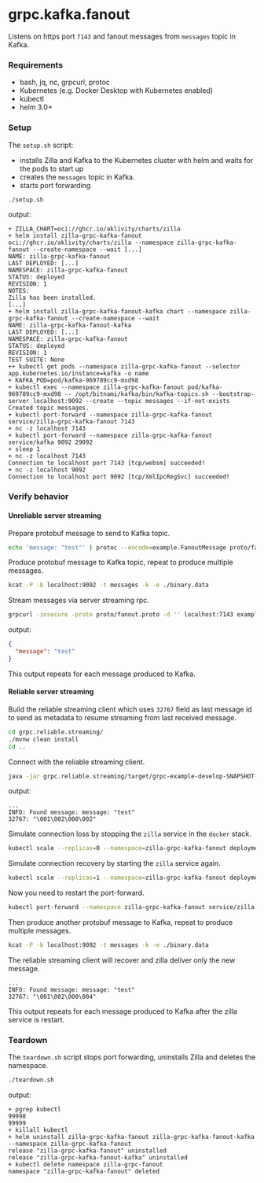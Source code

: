 # grpc.kafka.fanout

Listens on https port `7143` and fanout messages from `messages` topic in Kafka.

### Requirements

- bash, jq, nc, grpcurl, protoc
- Kubernetes (e.g. Docker Desktop with Kubernetes enabled)
- kubectl
- helm 3.0+

### Setup

The `setup.sh` script:

- installs Zilla and Kafka to the Kubernetes cluster with helm and waits for the pods to start up
- creates the `messages` topic in Kafka.
- starts port forwarding

```bash
./setup.sh
```

output:

```text
+ ZILLA_CHART=oci://ghcr.io/aklivity/charts/zilla
+ helm install zilla-grpc-kafka-fanout oci://ghcr.io/aklivity/charts/zilla --namespace zilla-grpc-kafka-fanout --create-namespace --wait [...]
NAME: zilla-grpc-kafka-fanout
LAST DEPLOYED: [...]
NAMESPACE: zilla-grpc-kafka-fanout
STATUS: deployed
REVISION: 1
NOTES:
Zilla has been installed.
[...]
+ helm install zilla-grpc-kafka-fanout-kafka chart --namespace zilla-grpc-kafka-fanout --create-namespace --wait
NAME: zilla-grpc-kafka-fanout-kafka
LAST DEPLOYED: [...]
NAMESPACE: zilla-grpc-kafka-fanout
STATUS: deployed
REVISION: 1
TEST SUITE: None
++ kubectl get pods --namespace zilla-grpc-kafka-fanout --selector app.kubernetes.io/instance=kafka -o name
+ KAFKA_POD=pod/kafka-969789cc9-mxd98
+ kubectl exec --namespace zilla-grpc-kafka-fanout pod/kafka-969789cc9-mxd98 -- /opt/bitnami/kafka/bin/kafka-topics.sh --bootstrap-server localhost:9092 --create --topic messages --if-not-exists
Created topic messages.
+ kubectl port-forward --namespace zilla-grpc-kafka-fanout service/zilla-grpc-kafka-fanout 7143
+ nc -z localhost 7143
+ kubectl port-forward --namespace zilla-grpc-kafka-fanout service/kafka 9092 29092
+ sleep 1
+ nc -z localhost 7143
Connection to localhost port 7143 [tcp/websm] succeeded!
+ nc -z localhost 9092
Connection to localhost port 9092 [tcp/XmlIpcRegSvc] succeeded!
```

### Verify behavior

#### Unreliable server streaming

Prepare protobuf message to send to Kafka topic.

```bash
echo 'message: "test"' | protoc --encode=example.FanoutMessage proto/fanout.proto > binary.data
```

Produce protobuf message to Kafka topic, repeat to produce multiple messages.

```bash
kcat -P -b localhost:9092 -t messages -k -e ./binary.data
```

Stream messages via server streaming rpc.

```bash
grpcurl -insecure -proto proto/fanout.proto -d '' localhost:7143 example.FanoutService.FanoutServerStream
```

output:

```json
{
  "message": "test"
}
```

This output repeats for each message produced to Kafka.

#### Reliable server streaming

Build the reliable streaming client which uses `32767` field as last message id to send as metadata to resume streaming from last received message.

```bash
cd grpc.reliable.streaming/
./mvnw clean install
cd ..
```

Connect with the reliable streaming client.

```bash
java -jar grpc.reliable.streaming/target/grpc-example-develop-SNAPSHOT-jar-with-dependencies.jar
```

output:

```text
...
INFO: Found message: message: "test"
32767: "\001\002\000\002"
```

Simulate connection loss by stopping the `zilla` service in the `docker` stack.

```bash
kubectl scale --replicas=0 --namespace=zilla-grpc-kafka-fanout deployment/zilla-grpc-kafka-fanout
```

Simulate connection recovery by starting the `zilla` service again.

```bash
kubectl scale --replicas=1 --namespace=zilla-grpc-kafka-fanout deployment/zilla-grpc-kafka-fanout
```

Now you need to restart the port-forward.

```bash
kubectl port-forward --namespace zilla-grpc-kafka-fanout service/zilla-grpc-kafka-fanout 7143 > /tmp/kubectl-zilla.log 2>&1 &
```

Then produce another protobuf message to Kafka, repeat to produce multiple messages.

```bash
kcat -P -b localhost:9092 -t messages -k -e ./binary.data
```

The reliable streaming client will recover and zilla deliver only the new message.

```text
...
INFO: Found message: message: "test"
32767: "\001\002\000\004"
```

This output repeats for each message produced to Kafka after the zilla service is restart.

### Teardown

The `teardown.sh` script stops port forwarding, uninstalls Zilla and deletes the namespace.

```bash
./teardown.sh
```

output:

```text
+ pgrep kubectl
99998
99999
+ killall kubectl
+ helm uninstall zilla-grpc-kafka-fanout zilla-grpc-kafka-fanout-kafka --namespace zilla-grpc-kafka-fanout
release "zilla-grpc-kafka-fanout" uninstalled
release "zilla-grpc-kafka-fanout-kafka" uninstalled
+ kubectl delete namespace zilla-grpc-fanout
namespace "zilla-grpc-kafka-fanout" deleted
```
